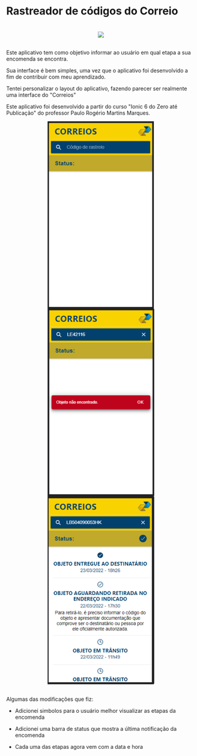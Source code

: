 <h1>Rastreador de códigos do Correio</h1>

 <br>
 <div align="center">
  <img  align = center height="200em" src = "https://logodownload.org/wp-content/uploads/2014/05/correios-logo-1-1.png" size = "20px">
 </div>
 <br>
 
  Este aplicativo tem como objetivo informar ao usuário em qual etapa a sua encomenda se encontra.
  
  Sua interface é bem simples, uma vez que o aplicativo foi desenvolvido a fim de contribuir com meu aprendizado.

  Tentei personalizar o layout do aplicativo, fazendo parecer ser realmente uma interface do "Correios"
  
  Este aplicativo foi desenvolvido a partir do curso "Ionic 6 do Zero até Publicação" do professor Paulo Rogério Martins Marques.
  
  <div align="center">
    <img align = center height="500em" src = "src/assets/img/tela1correios.png">
    <img align = center height="500em" src = "src/assets/img/tela2correios.png">
    <img align = center height="500em" src = "src/assets/img/tela3correios.png">
  </div>
  
  <br>
  
  Algumas das modificações que fiz:
  
  - Adicionei simbolos para o usuário melhor visualizar as etapas da encomenda 

  - Adicionei uma barra de status que mostra a última notificação da encomenda

  - Cada uma das etapas agora vem com a data e hora
